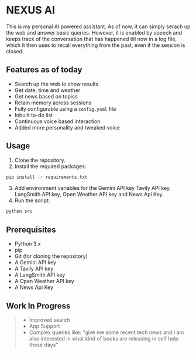 # NEXUS AI

This is my personal AI powered assistant. As of now, it can simply serach up the web and answer basic queries.
However, it is enabled by speech and keeps track of the conversation that has happened till now in a log file, which it then uses to recall everything from the past, even if the session is closed.

## Features as of today

* Search up the web to show results
* Get date, time and weather
* Get news based on topics
* Retain memory across sessions
* Fully configurable using a `config.yaml` file
* Inbuilt to-do list
* Continuous voice based interaction
* Added more personality and tweaked voice

## Usage

1. Clone the repository.
2. Install the required packages:

```bash
pip install -r requirements.txt
```

3. Add environment variables for the Gemini API key Tavily API key, LangSmith API key, Open Weather API key and News Api Key.
4. Run the script:

```bash
python src
```

## Prerequisites

* Python 3.x
* pip
* Git (for cloning the repository)
* A Gemini API key
* A Tavily API key
* A LangSmith API key
* A Open Weather API key
* A News Api Key

## Work In Progress

> * Improved search
> * App Support
> * Complex queries like: "give me some recent tech news and i am also interested in what kind of books are releasing in self help these days"
